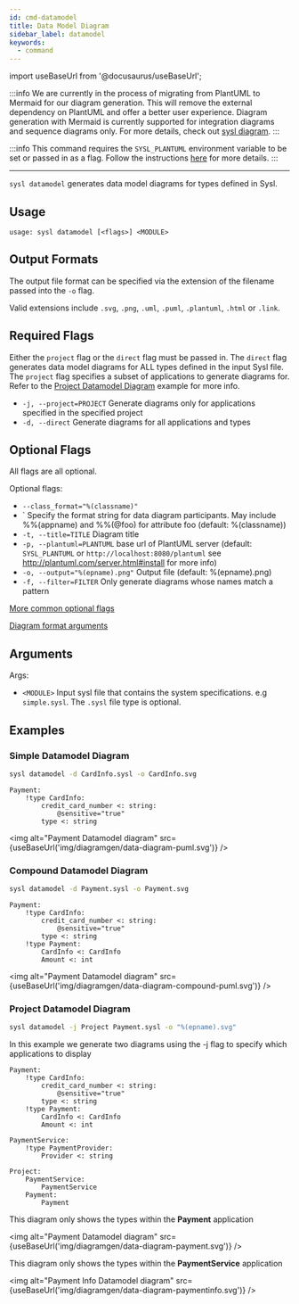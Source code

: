 ```yaml
---
id: cmd-datamodel
title: Data Model Diagram
sidebar_label: datamodel
keywords:
  - command
---
```


import useBaseUrl from '@docusaurus/useBaseUrl';

:::info
We are currently in the process of migrating from PlantUML to Mermaid for our diagram generation. This will remove the external dependency on PlantUML and offer a better user experience. Diagram generation with Mermaid is currently supported for integration diagrams and sequence diagrams only. For more details, check out [sysl diagram](cmd-diagram.md).
:::

:::info
This command requires the `SYSL_PLANTUML` environment variable to be set or passed in as a flag. Follow the instructions [here](plantuml.md) for more details.
:::

---

`sysl datamodel` generates data model diagrams for types defined in Sysl.

## Usage

```
usage: sysl datamodel [<flags>] <MODULE>
```

## Output Formats

The output file format can be specified via the extension of the filename passed into the `-o` flag.

Valid extensions include `.svg`, `.png`, `.uml`, `.puml`, `.plantuml`, `.html` or `.link`.

## Required Flags

Either the `project` flag or the `direct` flag must be passed in. The `direct` flag generates data model diagrams for ALL types defined in the input Sysl file. The `project` flag specifies a subset of applications to generate diagrams for. Refer to the [Project Datamodel Diagram](#project-datamodel-diagram) example for more info.

- `-j, --project=PROJECT` Generate diagrams only for applications specified in the specified project
- `-d, --direct` Generate diagrams for all applications and types

## Optional Flags

All flags are all optional.

Optional flags:

- `--class_format="%(classname)"`
- ` Specify the format string for data diagram participants. May include %%(appname) and %%(@foo) for attribute foo (default: %(classname))
- `-t, --title=TITLE` Diagram title
- `-p, --plantuml=PLANTUML` base url of PlantUML server (default: `SYSL_PLANTUML` or `http://localhost:8080/plantuml` see http://plantuml.com/server.html#install for more info)
- `-o, --output="%(epname).png"` Output file (default: %(epname).png)
- `-f, --filter=FILTER` Only generate diagrams whose names match a pattern

[More common optional flags](common-flags.md)

[Diagram format arguments](format-diagram.md)

## Arguments

Args:

- `<MODULE>` Input sysl file that contains the system specifications. e.g `simple.sysl`. The `.sysl` file type is optional.

## Examples

### Simple Datamodel Diagram

```bash
sysl datamodel -d CardInfo.sysl -o CardInfo.svg
```

```sysl title="Input Sysl file: CardInfo.sysl"
Payment:
    !type CardInfo:
        credit_card_number <: string:
            @sensitive="true"
        type <: string
```
<img alt="Payment Datamodel diagram" src={useBaseUrl('img/diagramgen/data-diagram-puml.svg')} />

### Compound Datamodel Diagram

```bash
sysl datamodel -d Payment.sysl -o Payment.svg
```

```sysl title="Input Sysl file: Payment.sysl"
Payment:
    !type CardInfo:
        credit_card_number <: string:
            @sensitive="true"
        type <: string
    !type Payment:
        CardInfo <: CardInfo
        Amount <: int
```

<img alt="Payment Datamodel diagram" src={useBaseUrl('img/diagramgen/data-diagram-compound-puml.svg')} />


### Project Datamodel Diagram

```bash
sysl datamodel -j Project Payment.sysl -o "%(epname).svg"
```

In this example we generate two diagrams using the -j flag to specify which applications to display

```sysl title="Input Sysl file: Payment.sysl"
Payment:
    !type CardInfo:
        credit_card_number <: string:
            @sensitive="true"
        type <: string
    !type Payment:
        CardInfo <: CardInfo
        Amount <: int

PaymentService:
    !type PaymentProvider:
        Provider <: string

Project:
    PaymentService:
        PaymentService
    Payment:
        Payment

```

This diagram only shows the types within the **Payment** application

<img alt="Payment Datamodel diagram" src={useBaseUrl('img/diagramgen/data-diagram-payment.svg')} />


This diagram only shows the types within the **PaymentService** application

<img alt="Payment Info Datamodel diagram" src={useBaseUrl('img/diagramgen/data-diagram-paymentinfo.svg')} />

